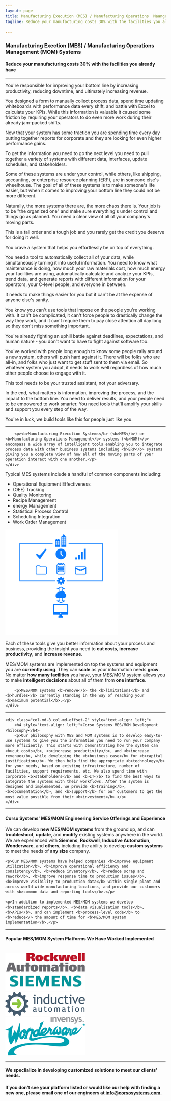 ```yaml
---
layout: page
title: Manufacturing Execution (MES) / Manufacturing Operations  Maangement (MOM) Systems
tagline: Reduce your manufacturing costs 30% with the facilities you already have.

---
```


<div class="row">
    <div class="row">
    	<h3>Manufacturing Exection (MES) / Manufacturing Operations Management (MOM) Systems</h3>
    </div>
    <div class="row">
    	<h4>Reduce your manufacturing costs <b>30%</b> with the facilities you already have</h4>
    </div>
</div>
<hr>
<div class="row">
	<div class="col-md-8 col-md-offset-2" style="text-align:left;">
		<p>You're responsible for improving your bottom line by increasing productivity, reducing downtime, and ultimately increasing revenue.</p>
		<p>You designed a form to manually collect process data, spend time updating whiteboards with performance data every shift, and battle with Excel to calculate your KPIs. While this information is valuable it caused some friction by requiring your operators to do even more work during their already jam-packed shifts.</p>
		<p>Now that your system has some traction you are spending time every day putting together reports for corporate and they are looking for even higher performance gains.</p>
		<p>To get the information you need to go the next level you need to pull together a variety of systems with different data, interfaces, update schedules, and stakeholders.</p>
		<p>Some of these systems are under your control, while others, like shipping, accounting, or enterprise resource planning (ERP), are in someone else's wheelhouse. The goal of all of these systems is to make someone's life easier, but when it comes to improving your bottom line they could not be more different.</p>
		<p>Naturally, the more systems there are, the more chaos there is. Your job is to be "the organized one" and make sure everything's under control and things go as planned. You need a clear view of all of your company's moving parts.</p>
		<p>This is a tall order and a tough job and you rarely get the credit you deserve for doing it well.</p>
		<p>You crave a system that helps you effortlessly be on top of everything.</p>
		<p>You need a tool to automatically collect all of your data, while simultaneously turning it into useful information. You need to know what maintenance is doing, how much your raw materials cost, how much energy your facilities are using, automatically calculate and analyze your KPIs, trend data, and generate reports with different information for your operators, your C-level people, and everyone in between.</p>
		<p>It needs to make things easier for you but it can't be at the expense of anyone else's sanity.</p>
		<p>You know you can't use tools that impose on the people you're working with. It can't be complicated, it can't force people to drastically change the way they work, and it can't require them to pay close attention all day long so they don't miss something important.</p>
		<p>You're already fighting an uphill battle against deadlines, expectations, and human nature - you don't want to have to fight against software too.</p>
		<p>You've worked with people long enough to know some people rally around a new system, others will push hard against it. There will be folks who are all-in, and folks who just want to get stuff sent to them via email. So whatever system you adopt, it needs to work well regardless of how much other people choose to engage with it.</p>
		<p>This tool needs to be your trusted assistant, not your adversary.</p>
		<p>In the end, what matters is information, improving the process, and the impact to the bottom line. You need to deliver results, and your people need to be empowered to work smarter. You need tools that'll amplify your skills and support you every step of the way.</p>
		<p>You're in luck, we build tools like this for people just like you.</p>
	</div>
</div>

<hr>


<div class="row">
	<div class="col-md-8 col-md-offset-2" style="text-align:left;">
		
		<p><b>Manufacturing Execution Systems</b> (<b>MES</b>) or <b>Manufacturing Operations Management</b> systems (<b>MOM)</b> encompass a wide array of intelligent tools enabling you to integrate process data with other business systems including <b>ERP</b> systems giving you a complete view of how all of the moving parts of your operation interact with one another.</p>
	</div>
</div>
<div class="row">	
<div class="col-md-4 col-md-offset-2" style="text-align:left;">
		<p>Typical MES systems include a handful of common components including:</p> 
		<ul>
			<li>Operational Equipment Effectiveness</li>
			<li>(OEE) Tracking</li>
			<li>Quality Monitoring</li>
			<li>Recipe Management</li>
			<li>energy Management</li>
			<li>Statistical Process Control</li>
			<li>Scheduling Integration</li>
			<li>Work Order Management</li>
		</ul> 
	</div>
	<div class="col-md-4">
		<img src="img/mes.png" width="70%">
	</div>
</div>
<div class="row">
		<div class="col-md-8 col-md-offset-2" style="text-align:left;">
		<p>Each of these tools give you better information about your process and business, providing the insight you need to <b>cut costs</b>, <b>increase productivity</b>, and <b>increase revenue</b>.</p>
		<p>MES/MOM systems are implemented on top the systems and equipment you are <b>currently using</b>. They can <b>scale</b> as your information needs <b>grow</b>. No matter <b>how many facilities</b> you have, your MES/MOM system allows you to make <b>intelligent decisions</b> about all of them from <b>one interface</b>.</p>

		<p>MES/MOM systems <b>remove</b> the <b>limitations</b> and <b>hurdles</b> currently standing in the way of reaching your <b>maximum potential</b>.</p>
	</div>
</div>

<hr> 

<div class="row">
	
	<div class="col-md-8 col-md-offset-2" style="text-align: left;">
		<h4 style="text-align: left;">Corso Systems MES/MOM Development Philosophy</h4>
		<p>Our philosophy with MES and MOM systems is to develop easy-to-use systems to give you the information you need to run your company more efficiently. This starts with demonstrating how the system can <b>cut costs</b>, <b>increase productivity</b>, and <b>increase revenue</b>, while developing the <b>business case</b> for <b>capital justification</b>. We then help find the appropriate <b>technology</b> for your needs, based on existing infrastructure, number of facilities, support requirements, etc. We also spend time with corporate <b>stakeholders</b> and <b>IT</b> to find the best ways to integrate the systems with their workflows. After the system is designed and implemented, we provide <b>training</b>, <b>documentation</b>, and <b>support</b> for our customers to get the most value possible from their <b>investment</b>.</p>
	</div>
</div>

<hr>

<div class="row" style="text-align: left;">
	<div class="col-md-8 col-md-offset-2">
		<h4 >Corso Systems' MES/MOM Engineering Service Offerings and Experience</h4>
	<p>We can develop <b>new MES/MOM systems</b> from the ground up, and can <b>troubleshoot</b>, <b>update</b>, and <b>modify</b> existing systems anywhere in the world. We are experienced with <b>Siemens</b>, <b>Rockwell</b>, <b>Inductive Automation</b>, <b>Wonderware</b>, and <b>others</b>, including the ability to develop <b>custom systems</b> to meet the needs of <b>any size</b> company.</p>

	<p>Our MES/MOM systems have helped companies <b>improve equipment utilization</b>, <b>improve operational efficiency and consistency</b>, <b>reduce inventory</b>, <b>reduce scrap and rework</b>, <b>improve response time to production issues</b>, <b>improve visibility to production data</b> within single plant and across world wide manufacturing locations, and provide our customers with <b>common data and reporting tools</b>.</p>
	
	<p>In addition to implemented MES/MOM systems we develop <b>standardized reports</b>, <b>data visualization tools</b>, <b>APIs</b>, and can implement <b>process-level code</b> to <b>reduce</> the amount of time for <b>MES/MOM system implementation</b>.</p>
</div>

</div>

<hr>



<div class="row">
    <div class="col-md-12"><h4>Popular MES/MOM System Platforms We Have Worked Implemented</h4></div>
</div>

<br/>

<div class="row">
<div class="col-xs-4"><a href="http://www.rockwell.com" title="Rockwell" target="_blank"><img alt="Rockwell" src="img/platforms/rockwell.jpg" width="250px"></a></div>

<div class="col-xs-4"><a href="http://www.siemens.com/entry/cc/en/" title="Siemens" target="_blank"><img alt="Siemens" src="img/platforms/siemens.jpg" width="250px"></a></div>
<div class="col-xs-4"><a href="http://www.inductiveautomation.com" title="Inductive Automation" target="_blank"><img alt="Ignition by Inductive Automation" src="img/platforms/ia.png" width="250px"></a></div>

</div>
<div class="row">
	<div class="col-xs-4"><a href="http://www.wonderware.com" title="Wonderware" target="_blank"><img alt="Wonderware" src="img/platforms/wonderware.png" width="250px"></a></div>

</div>

<hr>


<div class="row">
<h4 style="text-align: left;">We speclialize in developing customized solutions to meet our clients' needs.</h4>

<h4 style="text-align: left;">If you don't see your platform listed or would like our help with finding a new one, please email one of our engineers at <a href="mailto:info@corsosystems.com?Subject=MES%20Information%20Request">info@corsosystems.com</a>.</h4>
</div>

